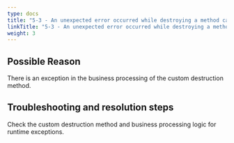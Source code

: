 ```yaml
---
type: docs
title: "5-3 - An unexpected error occurred while destroying a method call"
linkTitle: "5-3 - An unexpected error occurred while destroying a method call"
weight: 3
---
```


## Possible Reason

There is an exception in the business processing of the custom destruction method.

## Troubleshooting and resolution steps

Check the custom destruction method and business processing logic for runtime exceptions.

<p style="margin-top: 3rem;"> </p>